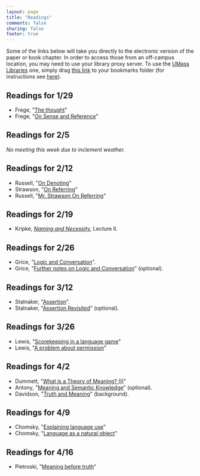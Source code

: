 ```yaml
---
layout: page
title: "Readings"
comments: false
sharing: false
footer: true
---
```


Some of the links below will take you directly to the electronic version of the paper or book chapter. In order to access those from an off-campus location, you may need to use your library proxy server. To use the [UMass Libraries](http://www.library.umass.edu) one, simply drag [this link][1] to your bookmarks folder (for instructions see [here](http://consequently.org/news/2005/03/12/university_library_proxy_bookmarklet/)). 



[1]: javascript:void(location.href='http://'+location.host+'.silk.library.umass.edu'+location.pathname+location.search)

## Readings for 1/29

- Frege, "[The thought](http://www.jstor.org/stable/2251513)"
- Frege, "[On Sense and Reference](http://dl.dropbox.com/u/2015884/Frege_on_sense_and_reference.pdf)"


## Readings for 2/5

*No meeting this week due to inclement weather.*

## Readings for 2/12

- Russell, "[On Denoting](http://www.jstor.org/stable/2248381)"
- Strawson, "[On Referring](http://www.jstor.org/stable/2251176)"
- Russell, "[Mr. Strawson On Referring](http://www.jstor.org/stable/2251489)"

## Readings for 2/19

- Kripke, *[Naming and Necessity](https://moodle.umass.edu/mod/resource/view.php?id=464645)*, Lecture II.

## Readings for 2/26

- Grice, "[Logic and Conversation](https://moodle.umass.edu/pluginfile.php/641093/mod_resource/content/1/Grice-LandC%2BFurther.pdf)".
- Grice, "[Further notes on Logic and Conversation](https://moodle.umass.edu/pluginfile.php/641093/mod_resource/content/1/Grice-LandC%2BFurther.pdf)" (optional).

## Readings for 3/12

- Stalnaker, "[Assertion](https://moodle.umass.edu/mod/resource/view.php?id=479987)".
- Stalnaker, "[Assertion Revisited](http://link.springer.com/article/10.1023%2FB%3APHIL.0000019550.81145.34)" (optional).

## Readings for 3/26

- Lewis, "[Scorekeeping in a language game](http://www.jstor.org/stable/30227173)"
- Lewis, "[A problem about permission](https://moodle.umass.edu/mod/resource/view.php?id=483815)"

## Readings for 4/2

- Dummett, "[What is a Theory of Meaning? (I)](https://moodle.umass.edu/mod/resource/view.php?id=486592)"
- Antony, "[Meaning and Semantic Knowledge](http://www.jstor.org/stable/4106958)" (optional).
- Davidson, "[Truth and Meaning](http://www.jstor.org/stable/20114563)" (background). 

## Readings for 4/9

- Chomsky, "[Explaining language use](https://moodle.umass.edu/mod/resource/view.php?id=488806)"
- Chomsky, "[Language as a natural object](https://moodle.umass.edu/mod/resource/view.php?id=488812)"

## Readings for 4/16

- Pietroski, "[Meaning before truth](http://terpconnect.umd.edu/~pietro/research/papers/mbt.pdf)"